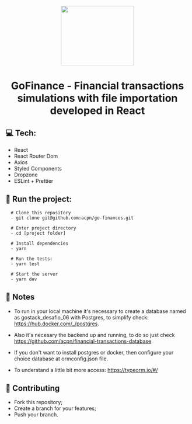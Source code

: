 <p align="center">
  <img width="200" height="163" src="https://camo.githubusercontent.com/8c13dc2618dbd7f76d1d574350b98fdee1335ce5/68747470733a2f2f726f636b6574736561742d63646e2e73332d73612d656173742d312e616d617a6f6e6177732e636f6d2f626f6f7463616d702d6865616465722e706e67">
</p>
<h1 align=center>GoFinance - Financial transactions simulations with file importation developed in React</h1>

## :computer: Tech:
- React
- React Router Dom
- Axios
- Styled Components
- Dropzone
- ESLint + Prettier

## :running: Run the project:
```shell
  # Clone this repository
  - git clone git@github.com:acpn/go-finances.git

  # Enter project directory
  - cd [project folder]

  # Install dependencies
  - yarn

  # Run the tests:
  - yarn test

  # Start the server
  - yarn dev
```

## :notebook_with_decorative_cover: Notes
 - To run in your local machine it's necessary to create a database named as gostack_desafio_06 with Postgres, to simplify check: https://hub.docker.com/_/postgres.

- Also it's necesary the backend up and running, to do so just check https://github.com/acpn/financial-transactions-database

 - If you don't want to install postgres or docker, then configure your choice database at ormconfig.json file.

 - To understand a little bit more access: https://typeorm.io/#/


## :fork_and_knife: Contributing
- Fork this repository;
- Create a branch for your features;
- Push your branch.
